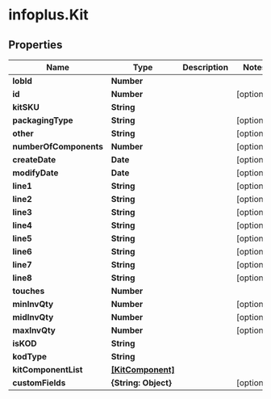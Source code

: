 # infoplus.Kit

## Properties
Name | Type | Description | Notes
------------ | ------------- | ------------- | -------------
**lobId** | **Number** |  | 
**id** | **Number** |  | [optional] 
**kitSKU** | **String** |  | 
**packagingType** | **String** |  | [optional] 
**other** | **String** |  | [optional] 
**numberOfComponents** | **Number** |  | [optional] 
**createDate** | **Date** |  | [optional] 
**modifyDate** | **Date** |  | [optional] 
**line1** | **String** |  | [optional] 
**line2** | **String** |  | [optional] 
**line3** | **String** |  | [optional] 
**line4** | **String** |  | [optional] 
**line5** | **String** |  | [optional] 
**line6** | **String** |  | [optional] 
**line7** | **String** |  | [optional] 
**line8** | **String** |  | [optional] 
**touches** | **Number** |  | 
**minInvQty** | **Number** |  | [optional] 
**midInvQty** | **Number** |  | [optional] 
**maxInvQty** | **Number** |  | [optional] 
**isKOD** | **String** |  | 
**kodType** | **String** |  | 
**kitComponentList** | [**[KitComponent]**](KitComponent.md) |  | 
**customFields** | **{String: Object}** |  | [optional] 


